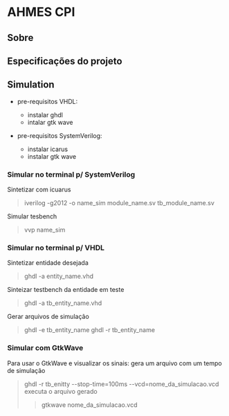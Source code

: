 # AHMES CPI

## Sobre

## Especificações do projeto

## Simulation
 - pre-requisitos VHDL:
   - instalar ghdl
   - intalar gtk wave
 
 - pre-requisitos SystemVerilog:
   - instalar icarus
   - instalar gtk wave

### Simular no terminal p/ SystemVerilog

Sintetizar com icuarus
>iverilog -g2012 -o name_sim module_name.sv tb_module_name.sv

Simular tesbench
>vvp name_sim

### Simular no terminal p/ VHDL
Sintetizar entidade desejada
> ghdl -a entity_name.vhd

Sinteizar testbench da entidade em teste
> ghdl -a tb_entity_name.vhd

Gerar arquivos de simulação
> ghdl -e tb_entity_name
> ghdl -r tb_entity_name

### Simular com GtkWave
Para usar o GtkWave e visualizar os sinais:
gera um arquivo com um tempo de simulação 
> ghdl -r tb_enitty --stop-time=100ms --vcd=nome_da_simulacao.vcd
executa o arquivo gerado
> > gtkwave nome_da_simulacao.vcd

